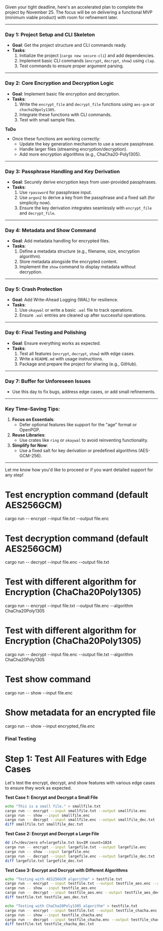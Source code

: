 Given your tight deadline, here's an accelerated plan to complete the project by November 25. The focus will be on delivering a functional MVP (minimum viable product) with room for refinement later.

---

### **Day 1: Project Setup and CLI Skeleton**
- **Goal**: Get the project structure and CLI commands ready.
- **Tasks**:
  1. Initialize the project (`cargo new secure-cli`) and add dependencies.
  2. Implement basic CLI commands (`encrypt`, `decrypt`, `show`) using `clap`.
  3. Test commands to ensure proper argument parsing.

---

### **Day 2: Core Encryption and Decryption Logic**
- **Goal**: Implement basic file encryption and decryption.
- **Tasks**:
  1. Write the `encrypt_file` and `decrypt_file` functions using `aes-gcm` or `chacha20poly1305`.
  2. Integrate these functions with CLI commands.
  3. Test with small sample files.

**ToDo**
- Once these functions are working correctly:
  - Update the key generation mechanism to use a secure passphrase.
  - Handle larger files (streaming encryption/decryption).
  - Add more encryption algorithms (e.g., ChaCha20-Poly1305).

---

### **Day 3: Passphrase Handling and Key Derivation**
- **Goal**: Securely derive encryption keys from user-provided passphrases.
- **Tasks**:
  1. Use `rpassword` for passphrase input.
  2. Use `argon2` to derive a key from the passphrase and a fixed salt (for simplicity now).
  3. Ensure the key derivation integrates seamlessly with `encrypt_file` and `decrypt_file`.

---

### **Day 4: Metadata and Show Command**
- **Goal**: Add metadata handling for encrypted files.
- **Tasks**:
  1. Define a metadata structure (e.g., filename, size, encryption algorithm).
  2. Store metadata alongside the encrypted content.
  3. Implement the `show` command to display metadata without decryption.

---

### **Day 5: Crash Protection**
- **Goal**: Add Write-Ahead Logging (WAL) for resilience.
- **Tasks**:
  1. Use `okaywal` or write a basic `.wal` file to track operations.
  2. Ensure `.wal` entries are cleaned up after successful operations.

---

### **Day 6: Final Testing and Polishing**
- **Goal**: Ensure everything works as expected.
- **Tasks**:
  1. Test all features (`encrypt`, `decrypt`, `show`) with edge cases.
  2. Write a `README.md` with usage instructions.
  3. Package and prepare the project for sharing (e.g., GitHub).

---

### **Day 7: Buffer for Unforeseen Issues**
- Use this day to fix bugs, address edge cases, or add small refinements.

---

### Key Time-Saving Tips:
1. **Focus on Essentials**:
   - Defer optional features like support for the "age" format or OpenPGP.
2. **Reuse Libraries**:
   - Use crates like `ring` or `okaywal` to avoid reinventing functionality.
3. **Simplify for Now**:
   - Use a fixed salt for key derivation or predefined algorithms (AES-GCM-256).

---

Let me know how you'd like to proceed or if you want detailed support for any step!

# Test encryption command (default AES256GCM)
cargo run -- encrypt --input file.txt --output file.enc

# Test decryption command (default AES256GCM)
cargo run -- decrypt --input file.enc --output file.txt

# Test with different algorithm for Encryption (ChaCha20Poly1305)
cargo run -- encrypt --input file.txt --output file.enc --algorithm ChaCha20Poly1305

# Test with different algorithm for Encryption (ChaCha20Poly1305)
cargo run -- decrypt --input file.enc --output file.txt --algorithm ChaCha20Poly1305

# Test show command
cargo run -- show --input file.enc

# Show metadata for an encrypted file 
cargo run -- show --input encrypted_file.enc


### Final Testing
# Step 1: Test All Features with Edge Cases
Let's test the encrypt, decrypt, and show features with various edge cases to ensure they work as expected.

**Test Case 1: Encrypt and Decrypt a Small File**
```sh
echo "This is a small file." > smallfile.txt
cargo run -- encrypt --input smallfile.txt --output smallfile.enc
cargo run -- show --input smallfile.enc
cargo run -- decrypt --input smallfile.enc --output smallfile_dec.txt
diff smallfile.txt smallfile_dec.txt
```

**Test Case 2: Encrypt and Decrypt a Large File**
```sh
dd if=/dev/zero of=largefile.txt bs=1M count=1024
cargo run -- encrypt --input largefile.txt --output largefile.enc
cargo run -- show --input largefile.enc
cargo run -- decrypt --input largefile.enc --output largefile_dec.txt
diff largefile.txt largefile_dec.txt
```

**Test Case 3: Encrypt and Decrypt with Different Algorithms**
```sh
echo "Testing with AES256GCM algorithm" > testfile.txt
cargo run -- encrypt --input testfile.txt --output testfile_aes.enc --algorithm AES256GCM
cargo run -- show --input testfile_aes.enc
cargo run -- decrypt --input testfile_aes.enc --output testfile_aes_dec.txt
diff testfile.txt testfile_aes_dec.txt

echo "Testing with ChaCha20Poly1305 algorithm" > testfile.txt
cargo run -- encrypt --input testfile.txt --output testfile_chacha.enc --algorithm ChaCha20Poly1305
cargo run -- show --input testfile_chacha.enc
cargo run -- decrypt --input testfile_chacha.enc --output testfile_chacha_dec.txt
diff testfile.txt testfile_chacha_dec.txt
```